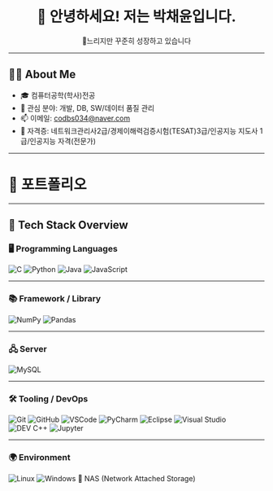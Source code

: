 <h1 align="center">👋 안녕하세요! 저는 박채윤입니다.</h1>

<p align="center">
  🐢느리지만 꾸준히 성장하고 있습니다
</p>

---

## 🧑‍💻 About Me

- 🎓 컴퓨터공학(학사)전공  
- 💼 관심 분야: 개발, DB, SW/데이터 품질 관리 
- 📫 이메일: codbs034@naver.com
- 🪪 자격증: 네트워크관리사2급/경제이해력검증시험(TESAT)3급/인공지능 지도사 1급/인공지능 자격(전문가)

---

# 💼 포트폴리오



---

## 🧠 Tech Stack Overview

### 🖥 Programming Languages
![C](https://img.shields.io/badge/C-00599C?logo=c&logoColor=white)
![Python](https://img.shields.io/badge/Python-3.10-blue?logo=python)
![Java](https://img.shields.io/badge/Java-007396?logo=java)
![JavaScript](https://img.shields.io/badge/JavaScript-F7DF1E?logo=javascript&logoColor=black)

---

### 📚 Framework / Library
![NumPy](https://img.shields.io/badge/NumPy-013243?logo=numpy)
![Pandas](https://img.shields.io/badge/Pandas-150458?logo=pandas)

---

### 🖧 Server
![MySQL](https://img.shields.io/badge/MySQL-4479A1?logo=mysql)

---

### 🛠 Tooling / DevOps
![Git](https://img.shields.io/badge/Git-F05032?logo=git)
![GitHub](https://img.shields.io/badge/GitHub-181717?logo=github)
![VSCode](https://img.shields.io/badge/VSCode-007ACC?logo=visual-studio-code)
![PyCharm](https://img.shields.io/badge/PyCharm-000000?logo=pycharm)
![Eclipse](https://img.shields.io/badge/Eclipse-2C2255?logo=eclipse-ide)
![Visual Studio](https://img.shields.io/badge/Visual_Studio-5C2D91?logo=visual-studio)
![DEV C++](https://img.shields.io/badge/DEV_C++-003366?logo=c%2B%2B)
![Jupyter](https://img.shields.io/badge/Jupyter-F37626?logo=jupyter)

---

### 🌍 Environment
![Linux](https://img.shields.io/badge/Linux-FCC624?logo=linux&logoColor=black)
![Windows](https://img.shields.io/badge/Windows-0078D6?logo=windows)
💾 NAS (Network Attached Storage)



